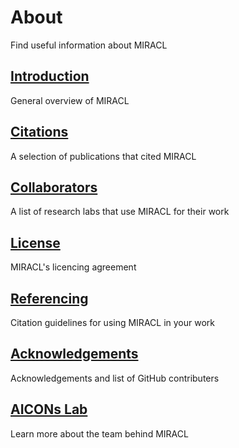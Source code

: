# About

Find useful information about MIRACL

## [Introduction](./index.rst)

General overview of MIRACL

## [Citations](./about/cited.md)

A selection of publications that cited MIRACL

## [Collaborators](./about/collaborators.md)

A list of research labs that use MIRACL for their work

## [License](./about/license.md)

MIRACL's licencing agreement

## [Referencing](./about/referencing.md)

Citation guidelines for using MIRACL in your work

## [Acknowledgements](./about/acknowledgements.md)

Acknowledgements and list of GitHub contributers

## [AICONs Lab](./about/aicons.md)

Learn more about the team behind MIRACL
